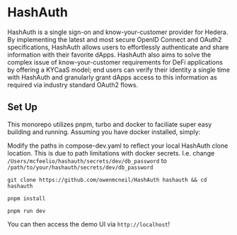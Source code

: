 # HashAuth

HashAuth is a single sign-on and know-your-customer provider for Hedera. By implementing the latest and most secure OpenID Connect and OAuth2 specifications, HashAuth allows users to effortlessly authenticate and share information with their favorite dApps. HashAuth also aims to solve the complex issue of know-your-customer requirements for DeFi applications by offering a KYCaaS model; end users can verify their identity a single time with HashAuth and granularly grant dApps access to this information as required via industry standard OAuth2 flows.

## Set Up

This monorepo utilizes pnpm, turbo and docker to faciliate super easy building and running. Assuming you have docker installed, simply:

Modify the paths in compose-dev.yaml to reflect your local HashAuth clone location. This is due to path limitations with docker secrets. I.e. change `/Users/mcfeelio/hashauth/secrets/dev/db_password` to `/path/to/your/hashauth/secrets/dev/db_password`

`git clone https://github.com/owenmcneil/HashAuth hashauth && cd hashauth`

`pnpm install`

`pnpm run dev`

You can then access the demo UI via `http://localhost`!
